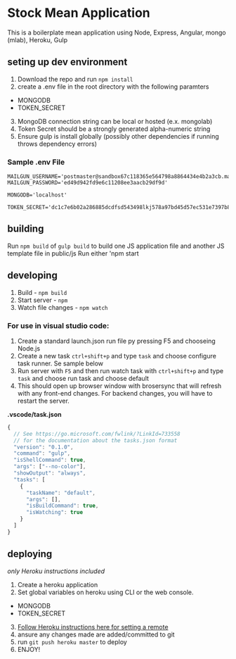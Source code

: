 # Stock Mean Application
This is a boilerplate mean application using Node, Express, Angular, mongo (mlab), Heroku, Gulp

## seting up dev environment
1. Download the repo and run `npm install`
2. create a .env file in the root directory with the following paramters
  - MONGODB
  - TOKEN_SECRET
3. MongoDB connection string can be local or hosted (e.x. mongolab)
4. Token Secret should be a strongly generated alpha-numeric string
5. Ensure gulp is install globally (possibly other dependencies if running throws dependency errors)

### Sample .env File
```
MAILGUN_USERNAME='postmaster@sandbox67c118365e564798a8864434e4b2a3cb.mailgun.org'
MAILGUN_PASSWORD='ed49d942fd9e6c11208ee3aacb29df9d'

MONGODB='localhost'

TOKEN_SECRET='dc1c7e6b02a286885dcdfsd543498lkj578a97bd45d57ec531e7397b8a67'
```

## building
Run `npm build` of `gulp build` to build one JS application file and another JS template file in public/js
Run either 'npm start

## developing
1. Build - `npm build`
2. Start server - `npm`
3. Watch file changes - `npm watch`

### For use in visual studio code:
1. Create a standard launch.json run file py pressing F5 and chooseing Node.js
2. Create a new task `ctrl+shift+p` and type `task` and choose configure task runner.  Se sample below
3. Run server with `F5` and then run watch task with `ctrl+shift+p` and type `task` and choose run task and choose default
4. This should open up browser window with brosersync that will refresh with any front-end changes.  For backend changes, you will have to restart the server.

**.vscode/task.json**
```javascript
{
  // See https://go.microsoft.com/fwlink/?LinkId=733558
  // for the documentation about the tasks.json format
  "version": "0.1.0",
  "command": "gulp",
  "isShellCommand": true,
  "args": ["--no-color"],
  "showOutput": "always",
  "tasks": [
    {
      "taskName": "default",
      "args": [],
      "isBuildCommand": true,
      "isWatching": true
    }
  ]
}
```

## deploying
*only Heroku instructions included*
1. Create a heroku application
2. Set global variables on heroku using CLI or the web console.
  - MONGODB
  - TOKEN_SECRET
3. [Follow Heroku instructions here for setting a remote](https://devcenter.heroku.com/articles/git#creating-a-heroku-remote)
4. ansure any changes made are added/committed to git
5. run `git push heroku master` to deploy
6. ENJOY!

